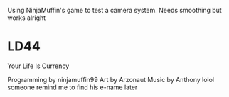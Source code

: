 Using NinjaMuffin's game to test a camera system. Needs smoothing but works alright

# LD44
Your Life Is Currency

Programming by ninjamuffin99
Art by Arzonaut
Music by Anthony lolol someone remind me to find his e-name later
